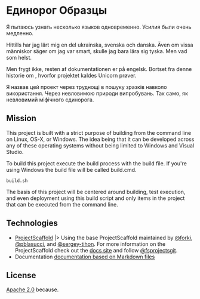 # Единорог Образцы

Я пытаюсь узнать несколько языков одновременно. Усилия были очень медленно.

Hittills har jag lärt mig en del ukrainska, svenska och danska. Även om vissa människor säger om jag var smart, skulle jag bara lära sig tyska. Men vad som helst.

Men frygt ikke, resten af ​​dokumentationen er på engelsk. Bortset fra denne historie om , hvorfor projektet kaldes Unicorn prøver.

Я назвав цей проект через труднощі в пошуку зразків навколо використання. Через невловимою природи випробувань. Так само, як невловимий міфічного єдинорога.

## Mission

This project is built with a strict purpose of building from the command line on Linux, OS-X, or Windows. The idea being that it can be developed across any of these operating systems without being limited to Windows and Visual Studio.

To build this project execute the build process with the build file. If you're using Windows the build file will be called build.cmd.

    build.sh

The basis of this project will be centered around building, test execution, and even deployment using this build script and only items in the project that can be executed from the command line.

## Technologies

 * [ProjectScaffold]() |> Using the base ProjectScaffold maintained by [@forki](https://github.com/forki), [@pblasucci](https://github.com/pblasucci), and [@sergey-tihon](https://github.com/sergey-tihon). For more information on the ProjectScaffold check out the [docs site](http://fsprojects.github.io/ProjectScaffold) and follow [@fsprojectsgit](https://github.com/fsprojectsgit).
 * Documentation [documentation based on Markdown files](http://fsprojects.github.io/ProjectScaffold/writing-docs.html)

## License

[Apache 2.0](LICENSE.txt) because.